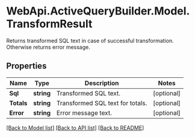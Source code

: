 # WebApi.ActiveQueryBuilder.Model.TransformResult

Returns transformed SQL text in case of successful transformation. Otherwise returns error message.

## Properties

Name | Type | Description | Notes
------------ | ------------- | ------------- | -------------
**Sql** | **string** | Transformed SQL text. | [optional] 
**Totals** | **string** | Transformed SQL text for totals. | [optional] 
**Error** | **string** | Error message text. | [optional] 

[[Back to Model list]](../README.md#documentation-for-models) [[Back to API list]](../README.md#documentation-for-api-endpoints) [[Back to README]](../README.md)


